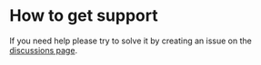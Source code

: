 # How to get support

If you need help please try to solve it by creating an issue on the [discussions page](https://github.com/D3strukt0r/craft-blueprint/discussions).

